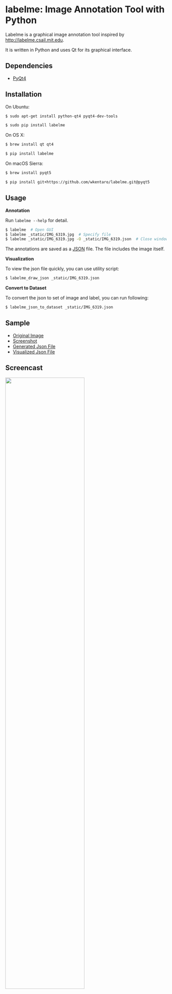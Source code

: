 labelme: Image Annotation Tool with Python
==========================================

Labelme is a graphical image annotation tool inspired by <http://labelme.csail.mit.edu>.

It is written in Python and uses Qt for its graphical interface.


Dependencies
------------

- [PyQt4](http://www.riverbankcomputing.co.uk/software/pyqt/intro)


Installation
------------

On Ubuntu:

```bash
$ sudo apt-get install python-qt4 pyqt4-dev-tools

$ sudo pip install labelme
```

On OS X:

```bash
$ brew install qt qt4

$ pip install labelme
```

On macOS Sierra:

```bash
$ brew install pyqt5

$ pip install git+https://github.com/wkentaro/labelme.git@pyqt5
```


Usage
-----

**Annotation**

Run `labelme --help` for detail.

```bash
$ labelme  # Open GUI
$ labelme _static/IMG_6319.jpg  # Specify file
$ labelme _static/IMG_6319.jpg -O _static/IMG_6319.json  # Close window after the save
```

The annotations are saved as a [JSON](http://www.json.org/) file. The
file includes the image itself.

**Visualization**

To view the json file quickly, you can use utility script:

```bash
$ labelme_draw_json _static/IMG_6319.json
```

**Convert to Dataset**

To convert the json to set of image and label, you can run following:


```bash
$ labelme_json_to_dataset _static/IMG_6319.json
```


Sample
------

- [Original Image](https://github.com/wkentaro/labelme/blob/master/_static/IMG_6319.jpg)
- [Screenshot](https://github.com/wkentaro/labelme/blob/master/_static/IMG_6319_screenshot.png)
- [Generated Json File](https://github.com/wkentaro/labelme/blob/master/_static/IMG_6319.json)
- [Visualized Json File](https://github.com/wkentaro/labelme/blob/master/_static/IMG_6319_draw_json.png)


Screencast
----------

<img src="https://github.com/wkentaro/labelme/raw/master/_static/screencast.gif" width="70%"/>
